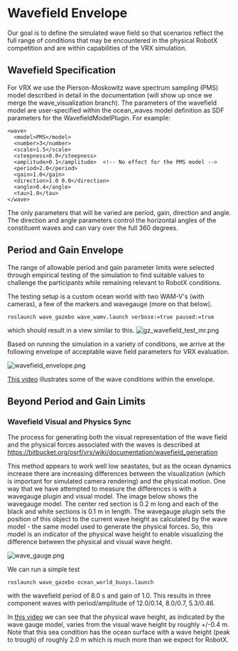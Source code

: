 # Wavefield Envelope #

Our goal is to define the simulated wave field so that scenarios reflect the full range of conditions that may be encountered in the physical RobotX competition and are within capabilities of the VRX simulation.

## Wavefield Specification ##

For VRX we use the Pierson-Moskowitz wave spectrum sampling (PMS) model described in detail in the documentation (will show up once we merge the wave_visualization branch).  The parameters of the wavefield model are user-specified within the ocean_waves model definition as SDF parameters for the WavefieldModelPlugin.  For example:

```
<wave>
  <model>PMS</model>
  <number>3</number>
  <scale>1.5</scale>
  <steepness>0.0</steepness>
  <amplitude>0.1</amplitude>  <!-- No effect for the PMS model -->
  <period>2.0</period>
  <gain>1.0</gain>
  <direction>1.0 0.0</direction>
  <angle>0.4</angle>				
  <tau>1.0</tau>
</wave>
```

The only parameters that will be varied are period, gain, direction and angle.  The direction and angle parameters control the horizontal angles of the constituent waves and can vary over the full 360 degrees. 

## Period and Gain Envelope ##

The range of allowable period and gain parameter limits were selected through empirical testing of the simulation to find suitable values to challenge the participants while remaining relevant to RobotX conditions.

The testing setup is a custom ocean world with two WAM-V's (with cameras), a few of the markers and wavegauge (more on that below).
```
roslaunch wave_gazebo wave_wamv.launch verbose:=true paused:=true
```
which should result in a view similar to this.
![gz_wavefield_test_mr.png](https://bitbucket.org/repo/BgXLzgM/images/695865771-gz_wavefield_test_mr.png)

Based on running the simulation in a variety of conditions, we arrive at the following envelope of acceptable wave field parameters for VRX evaluation.

![wavefield_envelope.png](https://bitbucket.org/repo/BgXLzgM/images/2265349497-wavefield_envelope.png)  

[This video](https://vimeo.com/341005740) illustrates some of the wave conditions within the envelope.

## Beyond Period and Gain Limits ##

### Wavefield Visual and Physics Sync ###

The process for generating both the visual representation of the wave field and the physical forces associated with the waves is described at https://bitbucket.org/osrf/vrx/wiki/documentation/wavefield_generation

This method appears to work well low seastates, but as the ocean dynamics increase there are increasing differences between the visualization (which is important for simulated camera rendering) and the physical motion.  One way that we have attempted to measure the differences is with a wavegauge plugin and visual model.  The image below shows the wavegauge model.  The center red section is 0.2 m long and each of the black and white sections is 0.1 m in length.  The wavegauge plugin sets the position of this object to the current wave height as calculated by the wave model - the same model used to generate the physical forces.  So, this model is an indicator of the physical wave height to enable visualizing the difference between the physical and visual wave height.

![wave_gauge.png](https://bitbucket.org/repo/BgXLzgM/images/1580853313-wave_gauge.png)

We can run a simple test 
```
roslaunch wave_gazebo ocean_world_buoys.launch  
```
with the wavefield period of 8.0 s and gain of 1.0.  This results in three component waves with period/amplitude of 12.0/0.14, 8.0/0.7, 5.3/0.46.  

In [this video](https://vimeo.com/341005805) we can see that the physical wave height, as indicated by the wave gauge model, varies from the visual wave height by roughly +/-0.4 m.  Note that this sea condition has the ocean surface with a wave height (peak to trough) of roughly 2.0 m which is much more than we expect for RobotX.